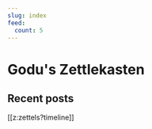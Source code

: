```yaml
---
slug: index
feed:
  count: 5
---
```


# Godu's Zettlekasten

## Recent posts <a href="index.xml" aria-label="Blog Atom feed"><i class="rss icon"></i></a>

[[z:zettels?timeline]]
